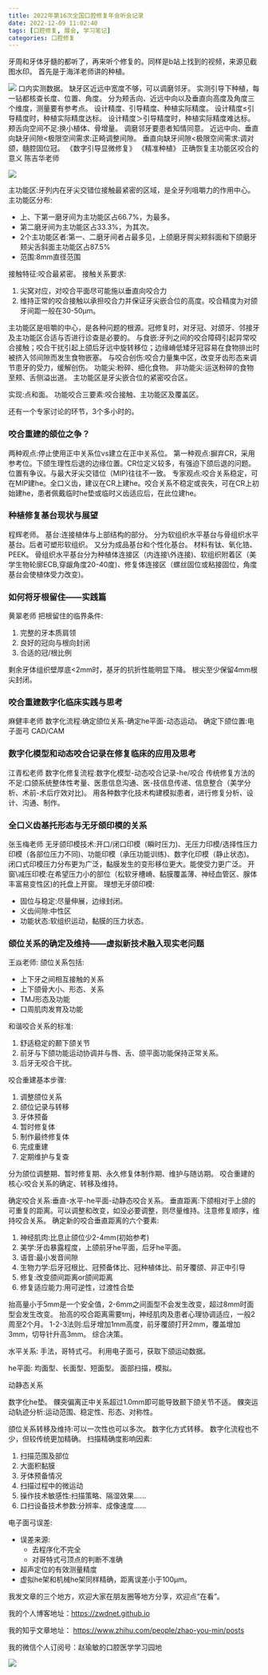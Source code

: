 ```yaml
---
title: 2022年第16次全国口腔修复年会听会记录
date: 2022-12-09 11:02:40
tags: [口腔修复, 展会, 学习笔记]
categories: 口腔修复
---
```

牙周和牙体牙髓的都听了，再来听个修复的。同样是b站上找到的视频，来源见截图水印。
首先是于海洋老师讲的种植。

![](https://zymblog-1258069789.cos.ap-chengdu.myqcloud.com/blog0339-xf/01.jpg)
口内实测数据。
缺牙区近远中宽度不够，可以调磨邻牙。
实测引导下种植，每一钻都核查长度、位置、角度。
分为颊舌向、近远中向以及垂直向高度及角度三个维度，测量要有参考点。
设计精度、引导精度、种植实际精度。
设计精度≤引导精度时，种植实际精度达标。
设计精度＞引导精度时，种植实际精度难达标。
颊舌向空间不足:换小植体、骨增量。
调磨邻牙要患者知情同意。
近远中向、垂直向缺牙间隙<极限空间需求:正畸调整间隙。
垂直向缺牙间隙<极限空间需求:调对颌，髓腔固位冠。
《数字引导显微修复》
《精准种植》
正确恢复主功能区咬合的意义
陈吉华老师

![](https://zymblog-1258069789.cos.ap-chengdu.myqcloud.com/blog0339-xf/02.jpg)

主功能区:牙列内在牙尖交错位接触最紧密的区域，是全牙列咀嚼力的作用中心。
主功能区分布:
- 上、下第一磨牙间为主功能区占66.7%，为最多。
- 第二磨牙间为主功能区占33.3%，为其次。
- 2个主功能区者:第一、二磨牙间者占最多见，上颌磨牙腭尖颊斜面和下颌磨牙颊尖舌斜面主功能区占87.5%
- 范围:8mm直径范围

接触特征:咬合最紧密。
接触关系要求:
1. 尖窝对应，对咬合平面尽可能施以垂直向咬合力
2. 维持正常的咬合接触以承担咬合力并保证牙尖嵌合位的高度。咬合精度为对颌牙间距一般在30-50μm。

主功能区是咀嚼的中心，是各种问题的根源。冠修复时，对牙冠、对颌牙、邻接牙及主功能区合适与否进行诊查是必要的。
与食嵌:牙列之间的咬合障碍引起异常咬合接触；咬合干扰引起上颌后牙远中旋转移位；边缘嵴低矮牙冠容易在食物排出时被挤入邻间隙而发生食物嵌塞。
与咬合创伤:咬合力量集中区，改变牙齿形态来调节患牙的受力，缓解创伤。
功能尖:粉碎、细化食物。
非功能尖:运送粉碎的食物至颊、舌侧溢出道。
主功能区是牙尖嵌合位的紧密咬合区。

实现:点和面。
功能咬合三要素:咬合接触、主功能区及覆盖区。

还有一个专家讨论的环节，3个多小时的。
### 咬合重建的颌位之争？
两种观点:停止使用正中关系位vs建立在正中关系位。
第一种观点:摒弃CR，采用参考位。下颌生理性后退的边缘位置。CR位定义较多，有强迫下颌后退的问题。位置有争议。与最大牙尖交错位（MIP)往往不一致。
专家观点:咬合关系稳定，可在MIP建he。全口义齿，建议在CR上建he。咬合关系不稳定或丧失，可在CR上初始建he，患者佩戴临时he垫或临时义齿适应后，在此位建he。
### 种植修复基台现状与展望
程辉老师。
基台:连接植体与上部结构的部分。
分为软组织水平基台与骨组织水平基台。后者可塑形软组织。
又分为成品基台和个性化基台。
材料有钛、氧化锆、PEEK。
骨组织水平基台分为种植体连接区（内连接\外连接)、软组织附着区（美学生物轮廓ECB,穿龈角度20-40度)、修复体连接区（螺丝固位或粘接固位，角度基台会使植体受力改变)。
### 如何将牙根留住——实践篇
黄翠老师
把根留住的临界条件:
1. 完整的牙本质肩领
2. 良好的冠向与根向封闭
3. 合适的冠/根比例

剩余牙体组织壁厚底<2mm时，基牙的抗折性能明显下降。
根尖至少保留4mm根尖封闭。

### 咬合重建数字化临床实践与思考
麻健丰老师
数字化流程:确定颌位关系-确定he平面-动态运动。
确定下颌位置:电子面弓
CAD/CAM

### 数字化模型和动态咬合记录在修复临床的应用及思考
江青松老师
数字化修复流程:数字化模型-动态咬合记录-he/咬合
传统修复方法的不足:口颌系统整体性考量、医患信息沟通、医-技信息传递、信息整合（美学分析、术前-术后疗效对比)。
用各种数字化技术构建模拟患者，进行修复分析、设计、沟通、制作。

### 全口义齿基托形态与无牙颌印模的关系
张玉梅老师
无牙颌印模技术:开口/闭口印模（瞬时压力)、无压力印模/选择性压力印模（各部位压力不同)、功能印模（承压功能训练)、数字化印模（静止状态)。
闭口式印模压力分布更为广泛，黏膜发生的变形移位更大。能使受力更广泛。
开窗\减压印模:在希望压力小的部位（松软牙槽嵴、黏膜覆盖薄、神经血管区、腺体丰富易变性区)的托盘上开窗。
理想无牙颌印模:
- 固位与稳定:尽量伸展，边缘封闭。
- 义齿间隙:中性区
- 功能状态:软组织运动，黏膜的压力状态。

### 颌位关系的确定及维持——虚拟新技术融入现实老问题
王焱老师:
颌位关系包括:
- 上下牙之间相互接触的关系
- 上下颌骨大小、形态、关系
- TMJ形态及功能
- 口周肌肉发育及功能

和谐咬合关系的标准:
1. 舒适稳定的颞下颌关节
2. 前牙与下颌功能运动协调并与唇、舌、颌平面功能保持正常关系。
3. 后牙无咬合干扰。

咬合重建基本步骤:
1. 调整颌位关系
2. 颌位记录与转移
3. 牙体预备
4. 暂时修复体
5. 制作最终修复体
6. 完成重建
7. 定期维护与复查

分为颌位调整期、暂时修复期、永久修复体制作期、维护与随访期。
咬合重建的核心:咬合关系的确定、转移及维持。

确定咬合关系:垂直-水平-he平面-动静态咬合关系。
垂直距离:下颌相对于上颌的可重复的距离。可以调整和改变，如没必要调整，则尽量维持。注意修复顺序，维持咬合关系。
确定新的咬合垂直距离的六个要素:
1. 神经肌肉:比息止颌位少2-4mm(初始参考)
2. 美学:牙齿暴露程度，上颌前牙he平面，后牙he平面。
3. 语音:最小发音间隙
4. 生物力学:后牙冠根比、冠预备体比、冠种植体比、前牙覆颌、非正中引导
5. 修复:改变颌间距离or颌间距离
6. 修复适应能力:用可逆性，过渡性合垫

抬高量小于5mm是一个安全值，2-6mm之间面型不会发生改变，超过8mm时面型会发生改变。
抬高的咬合距离需要tmj，神经肌肉及患者心理协调适应，一般2周至2个月。
1-2-3法则:后牙增加1mm高度，前牙覆颌打开2mm，覆盖增加3mm，切导针升高3mm。
综合决策。

水平关系:
手法，哥特式弓。
利用电子面弓，获取下颌运动数据。

he平面:
均面型、长面型、短面型。
面部扫描，模拟。

动静态关系

数字化he垫。
髁突偏离正中关系超过1.0mm即可能导致颞下颌关节不适。
髁突运动轨迹分析:运动范围、稳定性、形态、对称性。

颌位关系转移及维持:可以一次性也可以多次。
数字化方式转移。
数字化流程也不少，但较传统更加精确。
扫描精确度影响因素:
1. 扫描范围及部位
2. 大面积黏膜
3. 牙体预备情况
4. 扫描过程中的微运动
5. 操作技术敏感性:扫描策略、隔湿效果……
6. 口扫设备技术参数:分辨率、成像速度……

电子面弓误差:
- 误差来源:
    - 去程序化不完全
    - 对哥特式弓顶点的判断不准确
- 超声定位的有效测量精度
- 虚拟he架和机械he架同样精确，距离误差小于100μm。


我发文章的三个地方，欢迎大家在朋友圈等地方分享，欢迎点“在看”。

我的个人博客地址：https://zwdnet.github.io

我的知乎文章地址： https://www.zhihu.com/people/zhao-you-min/posts

我的微信个人订阅号：赵瑜敏的口腔医学学习园地

![](https://zymblog-1258069789.cos.ap-chengdu.myqcloud.com/other/wx.jpg)